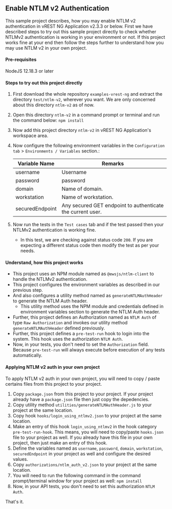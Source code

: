 ## Enable NTLM v2 Authentication

This sample project describes, how you may enable NTLM v2 authentication in vREST NG Application v2.3.3 or below. First we have described steps to try out this sample project directly to check whether NTLMv2 authentication is working in your environment or not. If this project works fine at your end then follow the steps further to understand how you may use NTLM v2 in your own project.

#### Pre-requisites
NodeJS 12.18.3 or later

#### Steps to try out this project directly
1. First download the whole repository `examples-vrest-ng` and extract the directory `test/ntlm-v2`, wherever you want. We are only concerned about this directory `ntlm-v2` as of now.
2. Open this directory `ntlm-v2` in a command prompt or terminal and run the command below:
`npm install`
3. Now add this project directory `ntlm-v2` in vREST NG Application's workspace area.
4. Now configure the following environment variables in the `Configuration tab` > `Environments / Variables` section.:

    | Variable Name | Remarks  |
    |---|---|
    | username  | Username  |
    | password  | password |
    | domain  | Name of domain.  |
    | workstation | Name of workstation. |
    | securedEndpoint | Any secured GET endpoint to authenticate the current user. |

5. Now run the tests in the `Test cases` tab and if the test passed then your NTLMv2 authentication is working fine.
    * In this test, we are checking against status code `200`. If you are expecting a different status code then modify the test as per your needs.

#### Understand, how this project works

* This project uses an NPM module named as `@ewsjs/ntlm-client` to handle the NTLMv2 authentication. 
* This project configures the environment variables as described in our previous step.
* And also configures a utility method named as `generateNTLMAuthHeader` to generate the NTLM Auth header. 
  * This utility method uses the NPM module and credentials defined in environment variables section to generate the NTLM Auth header.
* Further, this project defines an Authorization named as `NTLM Auth` of type `Raw Authorization` and invokes our utility method `generateNTLMAuthHeader` defined previously.
* Further, this project defines a `pre-test-run` hook to login into the system. This hook uses the authorization `NTLM Auth`.
* Now, in your tests, you don't need to set the `Authorization` field. Because `pre-test-run` will always execute before execution of any tests automatically.

#### Applying NTLM v2 auth in your own project
To apply NTLM v2 auth in your own project, you will need to copy / paste certains files from this project to your project.
1. Copy `package.json` from this project to your project. If your project already have a `package.json` file then just copy the depedencies.
2. Copy utility method `utilities/generateNTLMAuthHeader.js` to your project at the same location.
3. Copy hook `hooks/login_using_ntlmv2.json` to your project at the same location.
4. Make an entry of this hook `login_using_ntlmv2` in the hook category `pre-test-run-hook`. This means, you will need to copy/paste `hooks.json` file to your project as well. If you already have this file in your own project, then just make an entry of this hook.
4. Define the variables named as `username`, `password`, `domain`, `workstation`, `securedEndpoint` in your project as well and configure the desired values.
5. Copy `authorizations/ntlm_auth_v2.json` to your project at the same location.
6. You will need to run the following command in the command prompt/terminal window for your project as well:
`npm install`
7. Now, in your API tests, you don't need to set this authorization `NTLM Auth`.

That's it.

